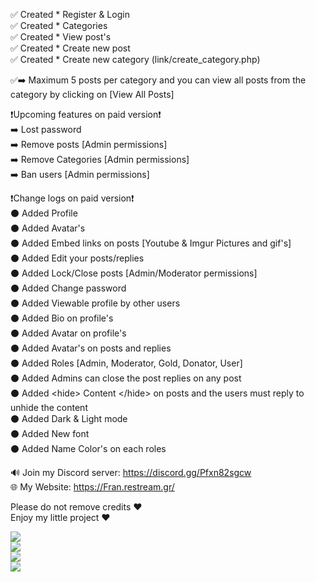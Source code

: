 ✅ Created * Register & Login  
✅ Created * Categories  
✅ Created * View post's  
✅ Created * Create new post  
✅ Created * Create new category (link/create_category.php)  

✅➡️ Maximum 5 posts per category and you can view all posts from the category by clicking on [View All Posts]  

❗Upcoming features on paid version❗  
➡️ Lost password  
➡️ Remove posts [Admin permissions]  
➡️ Remove Categories [Admin permissions]  
➡️ Ban users [Admin permissions]  

❗Change logs on paid version❗  
⚫ Added Profile  
⚫ Added Avatar's  
⚫ Added Embed links on posts [Youtube & Imgur Pictures and gif's]  
⚫ Added Edit your posts/replies  
⚫ Added Lock/Close posts [Admin/Moderator permissions]  
⚫ Added Change password  
⚫ Added Viewable profile by other users  
⚫ Added Bio on profile's  
⚫ Added Avatar on profile's  
⚫ Added Avatar's on posts and replies  
⚫ Added Roles [Admin, Moderator, Gold, Donator, User]  
⚫ Added Admins can close the post replies on any post  
⚫ Added &lt;hide&gt; Content &lt;/hide&gt; on posts and the users must reply to unhide the content  
⚫ Added Dark & Light mode  
⚫ Added New font  
⚫ Added Name Color's on each roles  

🔊 Join my Discord server: https://discord.gg/Pfxn82sgcw  
🌐 My Website: https://Fran.restream.gr/  

Please do not remove credits ❤️  
Enjoy my little project ❤️  
  
![](https://github.com/FRANkiller13/mini-forum/blob/main/Forum.png)  
![](https://github.com/FRANkiller13/mini-forum/blob/main/login.png)  
![](https://github.com/FRANkiller13/mini-forum/blob/main/reg.png)  
![](https://github.com/FRANkiller13/mini-forum/blob/main/viewpost.png)  
